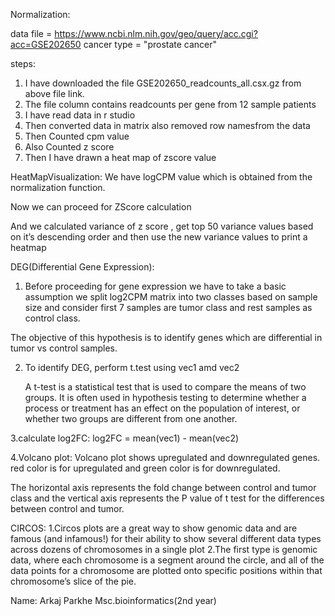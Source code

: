 Normalization:

data file = https://www.ncbi.nlm.nih.gov/geo/query/acc.cgi?acc=GSE202650
cancer type = "prostate cancer"

steps:
1. I have downloaded the file GSE202650_readcounts_all.csx.gz from above file link.
2. The file column contains readcounts per gene from 12 sample patients
3. I have read data in r studio
4. Then converted data in matrix also removed row namesfrom the data 
5. Then Counted cpm value
6. Also Counted z score
7. Then I have drawn a heat map of zscore value 

HeatMapVisualization:
 We have logCPM value which is obtained from the normalization function.
 
 Now we can proceed for ZScore calculation 
 
 And we calculated variance of  z score , get top 50 variance values based on it’s descending order and then use the new variance values to print a heatmap
 
 DEG(Differential Gene Expression):
 
 1. Before proceeding for gene expression we have to take a basic assumption we split log2CPM matrix into two classes  based on sample size and consider first 7 samples are tumor class and rest samples as control class.
 
 The objective of this hypothesis is to identify genes which are differential in tumor vs control samples.
 
 2. To identify  DEG, perform t.test using vec1 amd vec2
 
    A t-test is a statistical test that is used to compare the means of two groups. It is often used in hypothesis testing to determine whether a process or treatment has an effect on the population of interest, or whether two groups are different from one another.
    
  3.calculate log2FC: log2FC = mean(vec1) - mean(vec2)
  
  4.Volcano plot: Volcano plot shows upregulated and downregulated genes. red color is for upregulated and green color is for downregulated.
  
  The horizontal axis represents the fold change between control and tumor class and the vertical axis represents the P value of t test for the
   differences between control and tumor.
   
   CIRCOS:
   1.Circos plots are a great way to show genomic data and are famous (and infamous!) for their ability to show several different data types across dozens of chromosomes    in a single plot
   2.The first type is genomic data, where each chromosome is a segment around the circle, and all of the data points for a chromosome are plotted onto specific       positions within that chromosome’s slice of the pie.
  
  
  
Name: Arkaj Parkhe
Msc.bioinformatics(2nd year)
